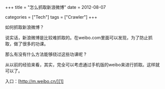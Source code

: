 +++
title = "怎么抓取新浪微博"
date = 2012-08-07

categories = ["Tech"]
tags = ["Crawler"]
+++

如何抓取新浪微博？

说实话，新浪微博是比较难抓取的。在weibo.com里面可以发现，为了防止抓取，做了很多的功课。

那么有没有什么方法能够绕过这些功课呢 ?

从以前的经验来看，其实，完全可以考虑通过手机版的weibo来进行抓取。这样就可以了。

入口：[http://m.weibo.cn/][1]

  [1]: http://m.weibo.cn/

